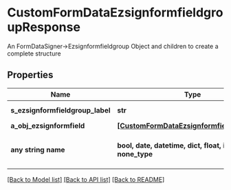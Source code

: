 # CustomFormDataEzsignformfieldgroupResponse

An FormDataSigner->Ezsignformfieldgroup Object and children to create a complete structure

## Properties
Name | Type | Description | Notes
------------ | ------------- | ------------- | -------------
**s_ezsignformfieldgroup_label** | **str** | The Label for the Ezsignformfieldgroup | 
**a_obj_ezsignformfield** | [**[CustomFormDataEzsignformfieldResponse]**](CustomFormDataEzsignformfieldResponse.md) |  | 
**any string name** | **bool, date, datetime, dict, float, int, list, str, none_type** | any string name can be used but the value must be the correct type | [optional]

[[Back to Model list]](../README.md#documentation-for-models) [[Back to API list]](../README.md#documentation-for-api-endpoints) [[Back to README]](../README.md)


